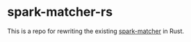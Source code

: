 # spark-matcher-rs

This is a repo for rewriting the existing [spark-matcher](https://github.com/compolabs/spark-matcher) in Rust.